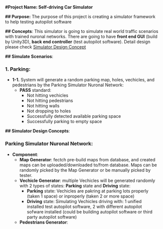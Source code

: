 **#Project Name: Self-driving Car Simulator**

**## Purpose:**
  The purpose of this project is creating a simulator framework to help testing autopilot software

**## Concepts**:
  This simulator is going to simulate real world traffic scenarios with trained nuronal networks. There are going to have **front end GUI** (build by Unity3D), **back end controller** (test autopilot software). Detail design please check [Simulator Design Concept](#Simulator-Design-Concept)

**## Simulate Scenarios**:
  ### 1. Parking:
  * **1-1.** System will generate a random parking map, holes, vechicles, and pedestrians by the Parking Simulator Nuronal Network:
    * **PASS** standard:
      * Not hitting vechicles
      * Not hitting pedestrians
      * Not hitting walls
      * Not dropping to holes
      * Successfully detected available parking space
      * Successfully parking to empty space


**## Simulator Design Concepts**:
  ### Parking Simulator Nuronal Network:
  * **Component**:
    * **Map Generator**: fectch pre-build maps from database, and created maps can be uploaded/downloaded to/from database. Maps can be randomly picked by the Map Generator or be manually picked by tester.
    * **Vechicle Generator**: multiple Vechicles will be generated randomly with 2 types of states: **Parking** state and **Driving** state:
      * **Parking** state: Vechicles are pakring at parking lots properly (taken 1 space) or inproperly (taken 2 or more space)
      * **Driving** state: Simulating Vechicles driving with: 1 unified installed test autopilot software, 2 with different autopilot sofware installed (could be building autopilot software or third party autopilot software)
    * **Pedestrians Generator**: